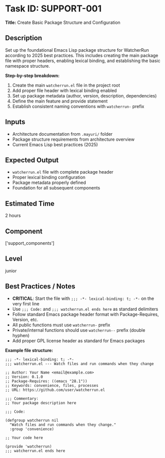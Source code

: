 # Task ID: SUPPORT-001

**Title:** Create Basic Package Structure and Configuration

## Description
Set up the foundational Emacs Lisp package structure for WatcherRun according to 2025 best practices. This includes creating the main package file with proper headers, enabling lexical binding, and establishing the basic namespace structure.

**Step-by-step breakdown:**
1. Create the main `watcherrun.el` file in the project root
2. Add proper file header with lexical binding enabled
3. Set up package metadata (author, version, description, dependencies)
4. Define the main feature and provide statement
5. Establish consistent naming conventions with `watcherrun-` prefix

## Inputs
- Architecture documentation from `.mayuri/` folder
- Package structure requirements from architecture overview
- Current Emacs Lisp best practices (2025)

## Expected Output
- `watcherrun.el` file with complete package header
- Proper lexical binding configuration
- Package metadata properly defined
- Foundation for all subsequent components

## Estimated Time
2 hours

## Component
['support_components']

## Level
junior

## Best Practices / Notes
- **CRITICAL**: Start the file with `;;; -*- lexical-binding: t; -*-` on the very first line
- Use `;;; Code:` and `;;; watcherrun.el ends here` as standard delimiters
- Follow standard Emacs package header format with Package-Requires, Version, etc.
- All public functions must use `watcherrun-` prefix
- Private/internal functions should use `watcherrun--` prefix (double hyphen)
- Add proper GPL license header as standard for Emacs packages

**Example file structure:**
```elisp
;;; -*- lexical-binding: t; -*-
;;; watcherrun.el --- Watch files and run commands when they change

;; Author: Your Name <email@example.com>
;; Version: 0.1.0
;; Package-Requires: ((emacs "28.1"))
;; Keywords: convenience, files, processes
;; URL: https://github.com/user/watcherrun.el

;;; Commentary:
;; Your package description here

;;; Code:

(defgroup watcherrun nil
  "Watch files and run commands when they change."
  :group 'convenience)

;; Your code here

(provide 'watcherrun)
;;; watcherrun.el ends here
```
